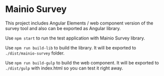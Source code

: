 # Mainio Survey

This project includes Angular Elements / web component version of the survey tool and also can be exported as Angular library.

Use `npm start` to run the test application with Mainio Survey library.

Use `npm run build-lib` to build the library. It will be exported to `./dist/mainio-survey` folder.

Use `npm run build-gulp` to build the web component. It will be exported to `./dist/gulp` with index.html so you can test it right away.
